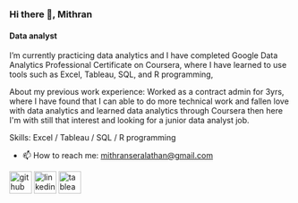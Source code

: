 ### Hi there 👋, Mithran
#### Data analyst
I’m currently practicing data analytics and I have completed Google Data Analytics Professional Certificate on Coursera, where I have learned to use tools such as Excel, Tableau, SQL, and R programming,

About my previous work experience: Worked as a contract admin for 3yrs, where I have found that I can able to do more technical work and fallen love with data analytics and learned data analytics through Coursera then here I'm with still that interest and looking for a junior data analyst job.

Skills: Excel / Tableau / SQL / R programming

- 📫 How to reach me: mithranseralathan@gmail.com 


[<img src='https://cdn.jsdelivr.net/npm/simple-icons@3.0.1/icons/github.svg' alt='github' height='40'>](https://github.com/MithranSeralathan)  [<img src='https://cdn.jsdelivr.net/npm/simple-icons@3.0.1/icons/linkedin.svg' alt='linkedin' height='40'>](https://www.linkedin.com/in/mithran-s-4b450b168/)  [<img src='https://cdn.jsdelivr.net/npm/simple-icons@3.0.1/icons/tableau.svg' alt='tableau' height='40'>](https://public.tableau.com/app/profile/mithran.seralathan)  


<!---
MithranSeralathan/MithranSeralathan is a ✨ special ✨ repository because its `README.md` (this file) appears on your GitHub profile.
You can click the Preview link to take a look at your changes.
--->
